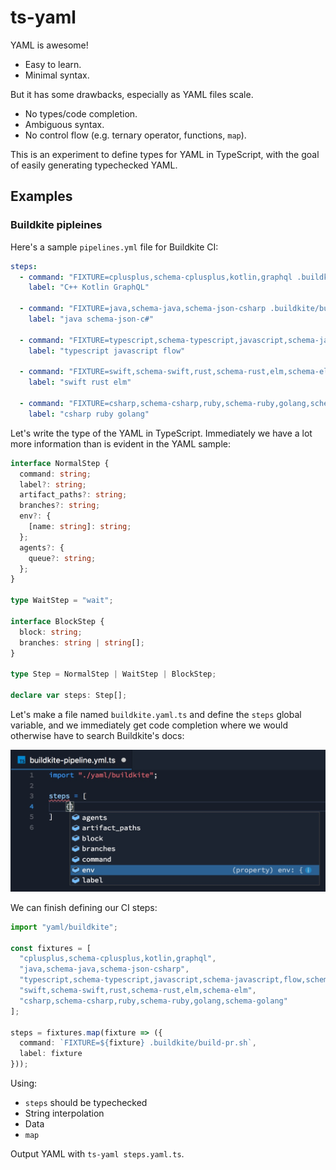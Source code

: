 # ts-yaml

YAML is awesome!

* Easy to learn.
* Minimal syntax.

But it has some drawbacks, especially as YAML files scale.

* No types/code completion.
* Ambiguous syntax.
* No control flow (e.g. ternary operator, functions, `map`).

This is an experiment to define types for YAML in TypeScript, with the goal of easily generating typechecked YAML.

## Examples

### Buildkite pipleines

Here's a sample `pipelines.yml` file for Buildkite CI:

```yaml
steps:
  - command: "FIXTURE=cplusplus,schema-cplusplus,kotlin,graphql .buildkite/build-pr.sh"
    label: "C++ Kotlin GraphQL"

  - command: "FIXTURE=java,schema-java,schema-json-csharp .buildkite/build-pr.sh"
    label: "java schema-json-c#"

  - command: "FIXTURE=typescript,schema-typescript,javascript,schema-javascript,flow,schema-flow,json-ts-csharp .buildkite/build-pr.sh"
    label: "typescript javascript flow"

  - command: "FIXTURE=swift,schema-swift,rust,schema-rust,elm,schema-elm .buildkite/build-pr.sh"
    label: "swift rust elm"

  - command: "FIXTURE=csharp,schema-csharp,ruby,schema-ruby,golang,schema-golang .buildkite/build-pr.sh"
    label: "csharp ruby golang"
```

Let's write the type of the YAML in TypeScript. Immediately we have a lot more information than is evident in the YAML sample:

```typescript
interface NormalStep {
  command: string;
  label?: string;
  artifact_paths?: string;
  branches?: string;
  env?: {
    [name: string]: string;
  };
  agents?: {
    queue?: string;
  };
}

type WaitStep = "wait";

interface BlockStep {
  block: string;
  branches: string | string[];
}

type Step = NormalStep | WaitStep | BlockStep;

declare var steps: Step[];
```

Let's make a file named `buildkite.yaml.ts` and define the `steps` global variable, and we immediately get code completion where we would otherwise have to search Buildkite's docs:

![](./media/code-completion.jpg)

We can finish defining our CI steps:

```typescript
import "yaml/buildkite";

const fixtures = [
  "cplusplus,schema-cplusplus,kotlin,graphql",
  "java,schema-java,schema-json-csharp",
  "typescript,schema-typescript,javascript,schema-javascript,flow,schema-flow,json-ts-csharp",
  "swift,schema-swift,rust,schema-rust,elm,schema-elm",
  "csharp,schema-csharp,ruby,schema-ruby,golang,schema-golang"
];

steps = fixtures.map(fixture => ({
  command: `FIXTURE=${fixture} .buildkite/build-pr.sh`,
  label: fixture
}));
```

Using:

* `steps` should be typechecked
* String interpolation
* Data
* `map`

Output YAML with `ts-yaml steps.yaml.ts`.
